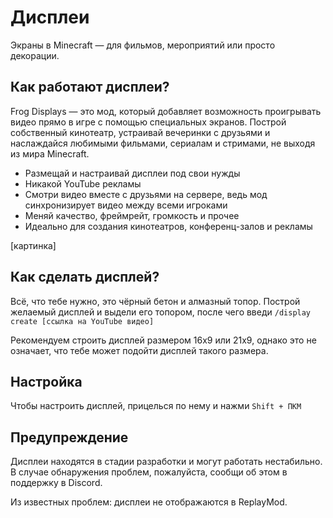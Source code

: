 # Дисплеи
Экраны в Minecraft — для фильмов, мероприятий или просто декорации.

## Как работают дисплеи?
Frog Displays — это мод, который добавляет возможность проигрывать видео прямо в игре с помощью специальных экранов. Построй собственный кинотеатр, устраивай вечеринки с друзьями и наслаждайся любимыми фильмами, сериалам и стримами, не выходя из мира Minecraft.
- Размещай и настраивай дисплеи под свои нужды
- Никакой YouTube рекламы
- Смотри видео вместе с друзьями на сервере, ведь мод синхронизирует видео между всеми игроками
- Меняй качество, фреймрейт, громкость и прочее
- Идеально для создания кинотеатров, конференц-залов и рекламы

[картинка]

## Как сделать дисплей?
Всё, что тебе нужно, это чёрный бетон и алмазный топор. Построй желаемый дисплей и выдели его топором, после чего введи `/display create [ссылка на YouTube видео]`

Рекомендуем строить дисплей размером 16х9 или 21х9, однако это не означает, что тебе может подойти дисплей такого размера.

## Настройка
Чтобы настроить дисплей, прицелься по нему и нажми `Shift + ПКМ`

## Предупреждение
Дисплеи находятся в стадии разработки и могут работать нестабильно. В случае обнаружения проблем, пожалуйста, сообщи об этом в поддержку в Discord.

Из известных проблем: дисплеи не отображаются в ReplayMod.